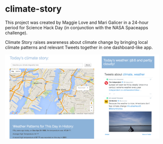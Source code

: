 # climate-story

This project was created by Maggie Love and Mari Galicer in a 24-hour period for Science Hack Day (in conjunction with the NASA Spaceapps challenge).

Climate Story raises awareness about climate change by bringing local climate patterns and relevant Tweets together in one dashboard-like app.

![climate-story-screenshot](https://github.com/mgalicer/climate-story/blob/master/public/images/screen_shot.png)



